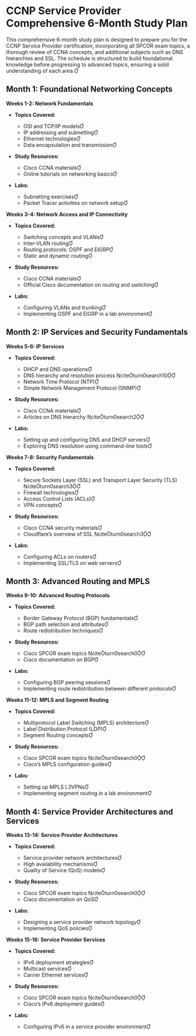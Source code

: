 # CCNP Service Provider Comprehensive 6-Month Study Plan

This comprehensive 6-month study plan is designed to prepare you for the CCNP Service Provider certification, incorporating all SPCOR exam topics, a thorough review of CCNA concepts, and additional subjects such as DNS hierarchies and SSL. The schedule is structured to build foundational knowledge before progressing to advanced topics, ensuring a solid understanding of each area.

## Month 1: Foundational Networking Concepts

**Weeks 1-2: Network Fundamentals**

- **Topics Covered:**
  - OSI and TCP/IP models
  - IP addressing and subnetting
  - Ethernet technologies
  - Data encapsulation and transmission

- **Study Resources:**
  - Cisco CCNA materials
  - Online tutorials on networking basics

- **Labs:**
  - Subnetting exercises
  - Packet Tracer activities on network setup

**Weeks 3-4: Network Access and IP Connectivity**

- **Topics Covered:**
  - Switching concepts and VLANs
  - Inter-VLAN routing
  - Routing protocols: OSPF and EIGRP
  - Static and dynamic routing

- **Study Resources:**
  - Cisco CCNA materials
  - Official Cisco documentation on routing and switching

- **Labs:**
  - Configuring VLANs and trunking
  - Implementing OSPF and EIGRP in a lab environment

## Month 2: IP Services and Security Fundamentals

**Weeks 5-6: IP Services**

- **Topics Covered:**
  - DHCP and DNS operations
  - DNS hierarchy and resolution process citeturn0search10
  - Network Time Protocol (NTP)
  - Simple Network Management Protocol (SNMP)

- **Study Resources:**
  - Cisco CCNA materials
  - Articles on DNS hierarchy citeturn0search2

- **Labs:**
  - Setting up and configuring DNS and DHCP servers
  - Exploring DNS resolution using command-line tools

**Weeks 7-8: Security Fundamentals**

- **Topics Covered:**
  - Secure Sockets Layer (SSL) and Transport Layer Security (TLS) citeturn0search3
  - Firewall technologies
  - Access Control Lists (ACLs)
  - VPN concepts

- **Study Resources:**
  - Cisco CCNA security materials
  - Cloudflare’s overview of SSL citeturn0search3

- **Labs:**
  - Configuring ACLs on routers
  - Implementing SSL/TLS on web servers

## Month 3: Advanced Routing and MPLS

**Weeks 9-10: Advanced Routing Protocols**

- **Topics Covered:**
  - Border Gateway Protocol (BGP) fundamentals
  - BGP path selection and attributes
  - Route redistribution techniques

- **Study Resources:**
  - Cisco SPCOR exam topics citeturn0search0
  - Cisco documentation on BGP

- **Labs:**
  - Configuring BGP peering sessions
  - Implementing route redistribution between different protocols

**Weeks 11-12: MPLS and Segment Routing**

- **Topics Covered:**
  - Multiprotocol Label Switching (MPLS) architecture
  - Label Distribution Protocol (LDP)
  - Segment Routing concepts

- **Study Resources:**
  - Cisco SPCOR exam topics citeturn0search0
  - Cisco’s MPLS configuration guides

- **Labs:**
  - Setting up MPLS L3VPNs
  - Implementing segment routing in a lab environment

## Month 4: Service Provider Architectures and Services

**Weeks 13-14: Service Provider Architectures**

- **Topics Covered:**
  - Service provider network architectures
  - High availability mechanisms
  - Quality of Service (QoS) models

- **Study Resources:**
  - Cisco SPCOR exam topics citeturn0search0
  - Cisco documentation on QoS

- **Labs:**
  - Designing a service provider network topology
  - Implementing QoS policies

**Weeks 15-16: Service Provider Services**

- **Topics Covered:**
  - IPv6 deployment strategies
  - Multicast services
  - Carrier Ethernet services

- **Study Resources:**
  - Cisco SPCOR exam topics citeturn0search0
  - Cisco’s IPv6 deployment guides

- **Labs:**
  - Configuring IPv6 in a service provider environment
 
